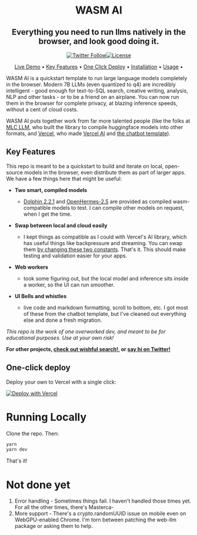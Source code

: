 <h1 align="center">
  WASM AI
</h1>

<h2 align="center">Everything you need to run llms natively in the browser, and look good doing it.</h3>

<div align="center">

  [![Twitter Follow](https://img.shields.io/twitter/follow/hrishi?style=social)](https://twitter.com/hrishioa)[![License](https://img.shields.io/badge/License-Apache_2.0-blue.svg)](https://opensource.org/licenses/Apache-2.0)

</div>

<p align="center">
  <a href="https://wasmai.vercel.app">Live Demo</a> •
  <a href="#key-features">Key Features</a> •
  <a href="#one-click-deploy">One Click Deploy</a> •
  <a href="#installation">Installation</a> •
  <a href="#usage">Usage</a> •
</p>

<div align="center">

</div>

WASM AI is a quickstart template to run large language models completely in the browser. Modern 7B LLMs (even quantized to q4) are incredibly intelligent - good enough for text-to-SQL search, creative writing, analysis, NLP and other tasks - or to be a friend on an airplane. You can now run them in the browser for complete privacy, at blazing inference speeds, without a cent of cloud costs.

WASM AI puts together work from far more talented people (like the folks at [MLC LLM](https://llm.mlc.ai/), who built the library to compile huggingface models into other formats, and [Vercel](https://vercel.com/), who made [Vercel AI](https://vercel.com/ai) and [the chatbot template](https://vercel.com/templates/next.js/nextjs-ai-chatbot)). 

## Key Features

This repo is meant to be a quickstart to build and iterate on local, open-source models in the browser, even distribute them as part of larger apps. We have a few things here that might be useful:

* **Two smart, compiled models**
 
  - [Dolphin 2.2.1](https://huggingface.co/hrishioa/mlc-chat-dolphin-2.2.1-mistral-7b-q4f32_1) and [OpenHermes-2.5](https://huggingface.co/hrishioa/wasm-OpenHermes-2.5-Mistral-7B-q4f32_1) are provided as compiled wasm-compatible models to test. I can compile other models on request, when I get the time.

* **Swap between local and cloud easily**

  - I kept things as compatible as I could with Vercel's AI library, which has useful things like backpressure and streaming. You can swap them [by changing these two constants](https://github.com/hrishioa/ai-in-a-browser/blob/3597ae2652d0d8f2ad059016943c27f20d9c1c6e/src/components/chat.tsx#L19C1-L22C77). That's it. This should make testing and validation easier for your apps.

* **Web workers**

  - took some figuring out, but the local model and inference sits inside a worker, so the UI can run smoother.
* **UI Bells and whistles**

   - live code and markdown formatting, scroll to bottom, etc. I got most of these from the chatbot template, but I've cleaned out everything else and done a fresh migration.

*This repo is the work of one overworked dev, and meant to be for educational purposes. Use at your own risk!*

**For other projects, [check out wishful search!](https://github.com/hrishioa/wishful-search), or [say hi on Twitter!](https://twitter.com/hrishioa)**

## One-click deploy

Deploy your own to Vercel with a single click:

[![Deploy with Vercel](https://vercel.com/button)](https://vercel.com/new/clone?repository-url=https%3A%2F%2Fgithub.com%2Fhrishioa%2Fai-in-a-browser&project-name=custom-wasm-ai&repository-name=custom-wasm-ai&demo-title=WASM%20AI&demo-description=Run%20large%20language%20models%20in%20the%20browser%2C%20using%20WebGPU.&demo-url=https%3A%2F%2Fwasmai.vercel.app)

# Running Locally

Clone the repo. Then:

```bash
yarn
yarn dev
```

That's it!

# Not done yet

1. Error handling - Sometimes things fail. I haven't handled those times yet. For all the other times, there's Masterca-
2. More support - There's a crypto.randomUUID issue on mobile even on WebGPU-enabled Chrome. I'm torn between patching the web-llm package or asking them to help.
